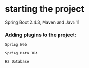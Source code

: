 # starting the project

Spring Boot 2.4.3, Maven and Java 11

### Adding plugins to the project:

    Spring Web

    Spring Data JPA

    H2 Database
